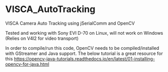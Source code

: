 # VISCA_AutoTracking
VISCA Camera Auto Tracking using jSerialComm and OpenCV

Tested and working with Sony EVI D-70 on Linux, will not work on Windows (Relies on V4l2 for video transport)

In order to compile/run this code, OpenCV needs to be compiled/installed with GStreamer and Java support.
  The below tutorial is a great resource for this
    https://opencv-java-tutorials.readthedocs.io/en/latest/01-installing-opencv-for-java.html
